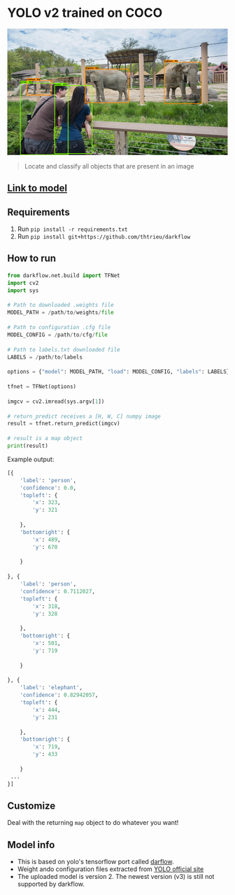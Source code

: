 # YOLO v2 trained on COCO

![img](imgs/result.png)

> Locate and classify all objects that are present in an image

## [Link to model](https://github.com/iitzco/deepzoo/releases/download/model-upload-5/yolov2_coco.zip)

## Requirements

1. Run `pip install -r requirements.txt`
1. Run `pip install git+https://github.com/thtrieu/darkflow`

## How to run

```python
from darkflow.net.build import TFNet
import cv2
import sys

# Path to downloaded .weights file
MODEL_PATH = /path/to/weights/file

# Path to configuration .cfg file
MODEL_CONFIG = /path/to/cfg/file

# Path to labels.txt downloaded file
LABELS = /path/to/labels

options = {"model": MODEL_PATH, "load": MODEL_CONFIG, "labels": LABELS}

tfnet = TFNet(options)

imgcv = cv2.imread(sys.argv[1])

# return_predict receives a [H, W, C] numpy image
result = tfnet.return_predict(imgcv)

# result is a map object
print(result)
```

Example output:

```python
[{
    'label': 'person',
    'confidence': 0.0,
    'topleft': {
        'x': 323,
        'y': 321
    
    },
    'bottomright': {
        'x': 489,
        'y': 670
    
    }

}, {
    'label': 'person',
    'confidence': 0.7112027,
    'topleft': {
        'x': 318,
        'y': 328
    
    },
    'bottomright': {
        'x': 501,
        'y': 719
    
    }

}, {
    'label': 'elephant',
    'confidence': 0.82942057,
    'topleft': {
        'x': 444,
        'y': 231
    
    },
    'bottomright': {
        'x': 719,
        'y': 433
    
    }
 ...
}]
```

## Customize

Deal with the returning `map` object to do whatever you want!

## Model info

* This is based on yolo's tensorflow port called [darflow](https://github.com/thtrieu/darkflow).
* Weight ando configuration files extracted from [YOLO official site](https://pjreddie.com/darknet/yolo/)
* The uploaded model is version 2. The newest version (v3) is still not supported by darkflow.
